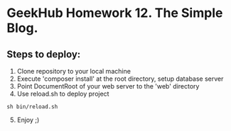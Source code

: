 GeekHub Homework 12. The Simple Blog.
========================

## Steps to deploy: ##

1. Clone repository to your local machine
2. Execute 'composer install' at the root directory, setup database server
3. Point DocumentRoot of your web server to the 'web' directory
4. Use reload.sh to deploy project
 ```
 sh bin/reload.sh
 ```
5. Enjoy ;)
